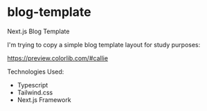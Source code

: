 # blog-template

Next.js Blog Template

I'm trying to copy a simple blog template layout for study purposes:

https://preview.colorlib.com/#callie

Technologies Used:

- Typescript
- Tailwind.css
- Next.js Framework
